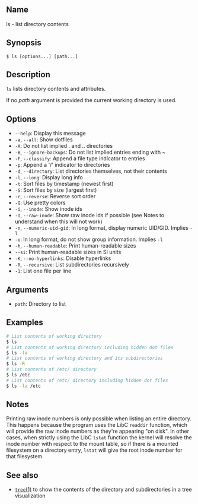 ## Name

ls - list directory contents

## Synopsis

```**sh
$ ls [options...] [path...]
```

## Description

`ls` lists directory contents and attributes.

If no *path* argument is provided the current working directory is used.

## Options

* `--help`: Display this message
* `-a`, `--all`: Show dotfiles
* `-A`: Do not list implied . and .. directories
* `-B`, `--ignore-backups`: Do not list implied entries ending with ~
* `-F`, `--classify`: Append a file type indicator to entries
* `-p`: Append a '/' indicator to directories
* `-d`, `--directory`: List directories themselves, not their contents
* `-l`, `--long`: Display long info
* `-t`: Sort files by timestamp (newest first)
* `-S`: Sort files by size (largest first)
* `-r`, `--reverse`: Reverse sort order
* `-G`: Use pretty colors
* `-i`, `--inode`: Show inode ids
* `-I`, `--raw-inode`: Show raw inode ids if possible (see Notes to understand when this will not work)
* `-n`, `--numeric-uid-gid`: In long format, display numeric UID/GID. Implies `-l`
* `-o`: In long format, do not show group information. Implies `-l`
* `-h`, `--human-readable`: Print human-readable sizes
* `--si`: Print human-readable sizes in SI units
* `-K`, `--no-hyperlinks`: Disable hyperlinks
* `-R`, `--recursive`: List subdirectories recursively
* `-1`: List one file per line

## Arguments

* `path`: Directory to list

## Examples

```sh
# List contents of working directory
$ ls
# List contents of working directory including hidden dot files
$ ls -la
# List contents of working directory and its subdirectories
$ ls -R
# List contents of /etc/ directory
$ ls /etc
# List contents of /etc/ directory including hidden dot files
$ ls -la /etc
```

## Notes

Printing raw inode numbers is only possible when listing an entire directory.
This happens because the program uses the LibC `readdir` function, which
will provide the raw inode numbers as they're appearing "on disk".
In other cases, when strictly using the LibC `lstat` function the kernel
will resolve the inode number with respect to the mount table, so if there
is a mounted filesystem on a directory entry, `lstat` will give the root
inode number for that filesystem.

## See also
* [`tree`(1)](help://man/1/tree) to show the contents of the directory and subdirectories in a tree visualization
